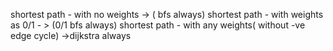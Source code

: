 shortest path - with no weights -> ( bfs always)
shortest path - with weights as 0/1 - > (0/1 bfs always)
shortest path - with any weights( without -ve edge cycle) ->dijkstra always